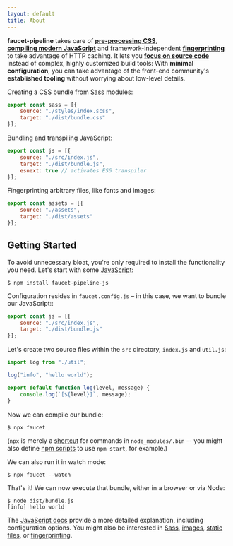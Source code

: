 ```yaml
---
layout: default
title: About
---
```


**faucet-pipeline** takes care of **[pre-processing&nbsp;CSS](css)**,
**[compiling&nbsp;modern&nbsp;JavaScript](js)** and framework-independent
**[fingerprinting](manifest)** to take advantage of HTTP caching. It lets you
**[focus on source code](philosophy)** instead of complex, highly customized
build tools: With **minimal configuration**, you can take advantage of the
front-end community's **established tooling** without worrying about low-level
details.

Creating a CSS bundle from [Sass](http://sass-lang.com) modules:

```javascript
export const sass = [{
    source: "./styles/index.scss",
    target: "./dist/bundle.css"
}];
```

Bundling and transpiling JavaScript:

```javascript
export const js = [{
    source: "./src/index.js",
    target: "./dist/bundle.js",
    esnext: true // activates ES6 transpiler
}];
```

Fingerprinting arbitrary files, like fonts and images:

```javascript
export const assets = [{
    source: "./assets",
    target: "./dist/assets"
}];
```


Getting Started
---------------

To avoid unnecessary bloat, you're only required to install the functionality
you need. Let's start with some [JavaScript](js):

```shell
$ npm install faucet-pipeline-js
```

Configuration resides in `faucet.config.js` – in this case, we want to bundle
our JavaScript::

```javascript
export const js = [{
    source: "./src/index.js",
    target: "./dist/bundle.js"
}];
```

Let's create two source files within the `src` directory, `index.js` and
`util.js`:

```javascript
import log from "./util";

log("info", "hello world");
```

```javascript
export default function log(level, message) {
    console.log(`[${level}]`, message);
}
```

Now we can compile our bundle:

```shell
$ npx faucet
```

(`npx` is merely a
[shortcut](https://medium.com/@maybekatz/introducing-npx-an-npm-package-runner-55f7d4bd282b)
for commands in `node_modules/.bin` -- you might also define
[npm scripts](https://docs.npmjs.com/misc/scripts) to use `npm start`, for
example.)

We can also run it in watch mode:

```shell
$ npx faucet --watch
```

That's it! We can now execute that bundle, either in a browser or via Node:

```shell
$ node dist/bundle.js
[info] hello world
```

The [JavaScript docs](/js) provide a more detailed explanation, including
configuration options. You might also be interested in [Sass](/sass),
[images](/images), [static files](/static), or
[fingerprinting](/manifest).
